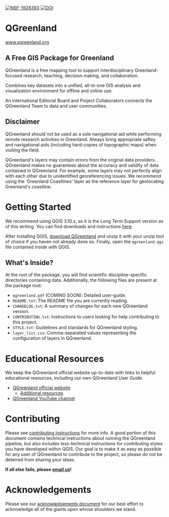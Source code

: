 [![NSF-1928393](https://img.shields.io/badge/NSF-1928393-red.svg)](https://nsf.gov/awardsearch/showAward?AWD_ID=1928393)
[![DOI](https://zenodo.org/badge/241453043.svg)](https://zenodo.org/badge/latestdoi/241453043)

# QGreenland

www.qgreenland.org


## A Free GIS Package for Greenland

QGreenland is a free mapping tool to support interdisciplinary
Greenland-focused research, teaching, decision making, and collaboration.

Combines key datasets into a unified, all-in-one GIS analysis and visualization
environment for offline and online use.

An international Editorial Board and Project Collaborators connects the
QGreenland Team to data and user communities.


## Disclaimer

QGreenland should not be used as a sole navigational aid while performing remote
research activities in Greenland. Always bring appropriate saftey and
navigational aids (including hard-copies of topographic maps) when visiting the
field.

QGreenland's layers may contain errors from the original data providers.
QGreenland makes no guarantees about the accuracy and validity of data
contained in QGreenland. For example, some layers may not perfectly align with
each other due to unidentified georeferencing issues. We recommend using the
'Greenland Coastlines' layer as the reference layer for geolocating Greenland's
coastline.


# Getting Started

We recommend using QGIS 3.10.x, as it is the Long Term Support version as of
this writing. You can find downloads and instructions
[here](https://qgis.org/en/site/forusers/download.html).

After installing QGIS, [download QGreenland](http://www.qgreenland.org/explore) and
unzip it with your unzip tool of choice if you haven not already done so.
Finally, open the `qgreenland.qgs` file contained inside with QGIS.


## What's Inside?

At the root of the package, you will find scientific discipline-specific
directories containing data. Additionally, the following files are present at
the package root:

* `qgreenland.pdf` (COMING SOON): Detailed user-guide.
* `README.txt`: The README file you are currently reading.
* `CHANGELOG.txt`: A summary of changes for each new QGreenland version.
* `CONTRIBUTING.txt`: Instructions to users looking for help contributing to
  this project.
* `STYLE.txt`: Guidelines and standards for QGreenland styling.
* `layer_list.csv`: Comma-separated values representing the configuration of
  layers in QGreenland.


# Educational Resources

We keep the QGreenland official website up-to-date with links to helpful
educational resources, including our own QGreenland User Guide.

* [QGreenland official website](https://qgreenland.org)
  * [Additional resources](https://qgreenland.org/resources)
* [QGreenland YouTube channel](https://www.youtube.com/channel/UCjWae_Jrbognx2ju_SHBZ2A/videos)


# Contributing

Please see [contributing instructions](doc/CONTRIBUTING.md) for more info. A good
portion of this document contains technical instructions about running the
QGreenland pipeline, but also includes less-technical instructions for
contributing styles you have developed within QGIS. Our goal is to make it as
easy as possible for any user of QGreenland to contribute to the project, so
please do not be deterred from sharing your ideas.

**If all else fails, please [email us](mailto:qgreenland.info@gmail.com)!**

# Acknowledgements

Please see our [acknowledgements document](doc/ACKNOWLEDGEMENTS.md) for our
best effort to acknowledge all of the giants upon whose shoulders we stand.
